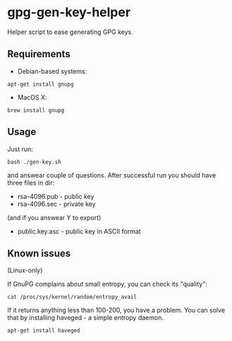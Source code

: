 # gpg-gen-key-helper

Helper script to ease generating GPG keys.

## Requirements

* Debian-based systems:

```shell
apt-get install gnupg
```

* MacOS X:

```shell
brew install gnupg
```

## Usage

Just run:

```shell
bash ./gen-key.sh
```

and answear couple of questions. After successful run you should have three files in dir:

*  rsa-4096.pub - public key
*  rsa-4096.sec - private key

(and if you answear Y to export)
*  public.key.asc - public key in ASCII format

## Known issues

(Linux-only)

If GnuPG complains about small entropy, you can check its "quality":

```shell
cat /proc/sys/kernel/random/entropy_avail
```

If it returns anything less than 100-200, you have a problem. You can solve that by installing haveged - a simple entropy daemon.

```shell
apt-get install haveged
```
